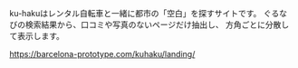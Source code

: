 ku-hakuはレンタル自転車と一緒に都市の「空白」を探すサイトです。
ぐるなびの検索結果から、口コミや写真のないページだけ抽出し、
方角ごとに分散して表示します。

https://barcelona-prototype.com/kuhaku/landing/
